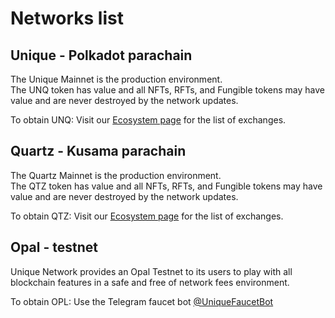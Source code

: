 # Networks list

## Unique - Polkadot parachain

The Unique Mainnet is the production environment.  
The UNQ token has value and all NFTs, RFTs, and Fungible tokens may
have value and are never destroyed by the network updates.

To obtain UNQ: Visit our [Ecosystem page](https://unique.network/ecosystem/#dex) for the list of exchanges.

<ChainTable :chainName="UNIQUE_CHAINS.unique"/>

## Quartz - Kusama parachain

The Quartz Mainnet is the production environment.  
The QTZ token has value and all NFTs, RFTs, and Fungible tokens may
have value and are never destroyed by the network updates.

To obtain QTZ: Visit our [Ecosystem page](https://unique.network/ecosystem/#dex) for the list of exchanges.

<ChainTable :chainName="UNIQUE_CHAINS.quartz"/>


## Opal - testnet

Unique Network provides an Opal Testnet to its users to play with all blockchain features in a safe and free
of network fees environment.&#x20;

To obtain OPL: Use the Telegram faucet bot [@UniqueFaucetBot](https://t.me/UniqueFaucetBot)

<ChainTable :chainName="UNIQUE_CHAINS.opal"/>

<script setup>
import {UNIQUE_CHAINS} from '_utils/constants';
import {addChainToMetamask} from '_utils/metamask';
</script>